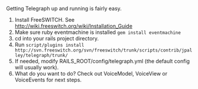 Getting Telegraph up and running is fairly easy.

  1. Install FreeSWITCH.  See http://wiki.freeswitch.org/wiki/Installation_Guide
  1. Make sure ruby eventmachine is installed `gem install eventmachine`
  1. cd into your rails project directory.
  1. Run ` script/plugins install http://svn.freeswitch.org/svn/freeswitch/trunk/scripts/contrib/jpalley/telegraph/trunk/ `
  1. If needed, modify RAILS\_ROOT/config/telegraph.yml (the default config will usually work).
  1. What do you want to do?  Check out VoiceModel, VoiceView or VoiceEvents for next steps.